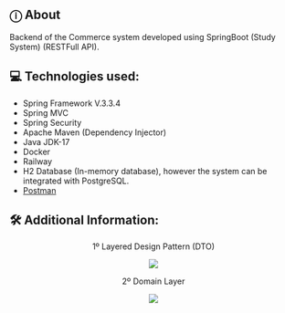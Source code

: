 ## ⓘ About
Backend of the Commerce system developed using SpringBoot (Study System) (RESTFull API).
    

## 💻 Technologies used:

* Spring Framework V.3.3.4
* Spring MVC
* Spring Security
* Apache Maven (Dependency Injector)
* Java JDK-17
* Docker
* Railway
* H2 Database (In-memory database), however the system can be integrated with PostgreSQL.
* [Postman](https://www.postman.com/interstellar-moon-715825/workspace/dscommerce/collection/21958705-2780c03f-bd09-44e5-ae31-1cf74309bf93?action=share&creator=21958705)
  


## 🛠️ Additional Information: 


<p align="center">1º Layered Design Pattern (DTO) </p>

<div align="center"> 
    <img src="https://user-images.githubusercontent.com/101218403/251632425-81872d36-798c-47af-a055-90ac847b9bda.png"/> 
</div>



<p align="center">2º Domain Layer </p>

<div align="center"> 
    <img src="![image](https://github.com/user-attachments/assets/86510cbf-3857-4f29-91a9-4f5352579f91)
"/> 
</div>
